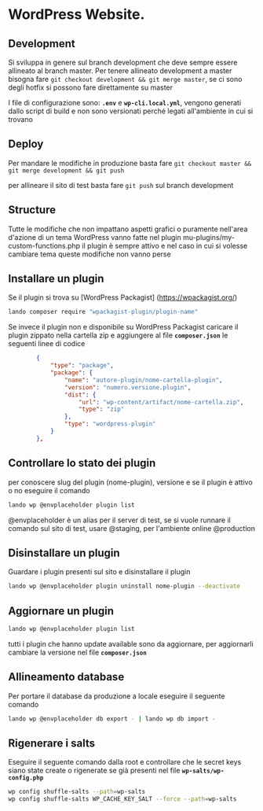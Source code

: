 # WordPress Website.

## Development
Si sviluppa in genere sul branch development che deve sempre essere allineato al branch master.
Per tenere allineato development a master bisogna fare ```git checkout development && git merge master```, se ci sono degli hotfix si possono fare direttamente su master 

I file di configurazione sono: **`.env`** e **`wp-cli.local.yml`**, vengono generati dallo script di build e non sono versionati perché legati all'ambiente in cui si trovano
 
## Deploy
Per mandare le modifiche in produzione basta fare  ```git checkout master && git merge development && git push```

per allineare il sito di test basta fare ```git push``` sul branch development


## Structure
Tutte le modifiche che non impattano aspetti grafici o puramente nell'area d'azione di un tema WordPress
vanno fatte nel plugin mu-plugins/my-custom-functions.php
il plugin è sempre attivo e nel caso in cui si volesse cambiare tema queste modifiche non vanno perse



## Installare un plugin
Se il plugin si trova su [WordPress Packagist] (https://wpackagist.org/)
```bash
lando composer require "wpackagist-plugin/plugin-name"
```
Se invece il plugin non e disponibile su WordPress Packagist
caricare il plugin zippato nella cartella zip e aggiungere al file **`composer.json`** le seguenti linee di codice
```json
        {
            "type": "package",
            "package": {
                "name": "autore-plugin/nome-cartella-plugin",
                "version": "numero.versione.plugin",
                "dist": {
                    "url": "wp-content/artifact/nome-cartella.zip",
                    "type": "zip"
                },
                "type": "wordpress-plugin"
            }
        },
```

## Controllare lo stato dei plugin
per conoscere slug del plugin (nome-plugin), versione e se il plugin è attivo o no
eseguire il comando 

```bash
lando wp @envplaceholder plugin list
```
@envplaceholder è un alias per il server di test, se si vuole runnare il comando sul sito di test, usare @staging, per l'ambiente online @production


## Disinstallare un plugin
Guardare i plugin presenti sul sito e disinstallare il plugin
```bash
lando wp @envplaceholder plugin uninstall nome-plugin --deactivate
```


## Aggiornare un plugin 

```bash
lando wp @envplaceholder plugin list
```
tutti i plugin che hanno update available sono da aggiornare, per aggiornarli cambiare la versione nel file **`composer.json`**




## Allineamento database

Per portare il database da produzione a locale eseguire il seguente comando
```bash
lando wp @envplaceholder db export - | lando wp db import -
```

## Rigenerare i salts

Eseguire il seguente comando dalla root e controllare che le secret keys
siano state create o rigenerate se già presenti nel file **`wp-salts/wp-config.php`**

```bash
wp config shuffle-salts --path=wp-salts
wp config shuffle-salts WP_CACHE_KEY_SALT --force --path=wp-salts
```

